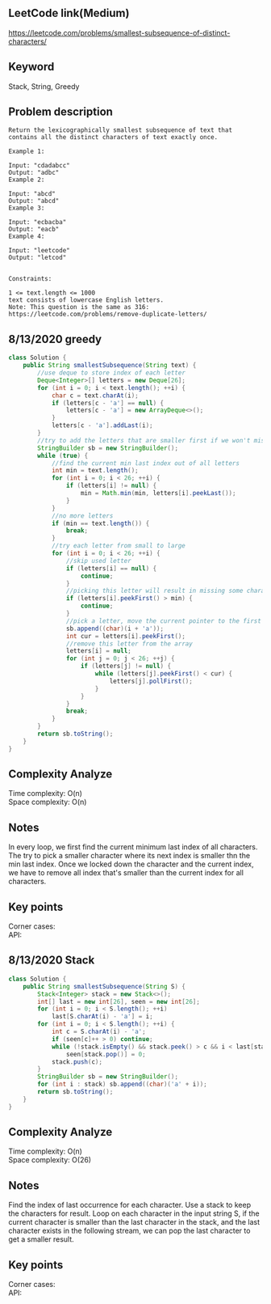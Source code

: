 ## LeetCode link(Medium)
https://leetcode.com/problems/smallest-subsequence-of-distinct-characters/

## Keyword
Stack, String, Greedy

## Problem description
```
Return the lexicographically smallest subsequence of text that contains all the distinct characters of text exactly once.

Example 1:

Input: "cdadabcc"
Output: "adbc"
Example 2:

Input: "abcd"
Output: "abcd"
Example 3:

Input: "ecbacba"
Output: "eacb"
Example 4:

Input: "leetcode"
Output: "letcod"
 

Constraints:

1 <= text.length <= 1000
text consists of lowercase English letters.
Note: This question is the same as 316: https://leetcode.com/problems/remove-duplicate-letters/
```
## 8/13/2020 greedy

```java
class Solution {
    public String smallestSubsequence(String text) {
        //use deque to store index of each letter
        Deque<Integer>[] letters = new Deque[26];
        for (int i = 0; i < text.length(); ++i) {
            char c = text.charAt(i);
            if (letters[c - 'a'] == null) {
                letters[c - 'a'] = new ArrayDeque<>();
            }
            letters[c - 'a'].addLast(i);
        }
        //try to add the letters that are smaller first if we won't miss any other letters
        StringBuilder sb = new StringBuilder();
        while (true) {
            //find the current min last index out of all letters
            int min = text.length();
            for (int i = 0; i < 26; ++i) {
                if (letters[i] != null) {
                    min = Math.min(min, letters[i].peekLast());
                }
            }
            //no more letters
            if (min == text.length()) {
                break;
            }
            //try each letter from small to large
            for (int i = 0; i < 26; ++i) {
                //skip used letter
                if (letters[i] == null) {
                    continue;
                }
                //picking this letter will result in missing some characters
                if (letters[i].peekFirst() > min) {
                    continue;
                }
                //pick a letter, move the current pointer to the first index of this letter
                sb.append((char)(i + 'a'));
                int cur = letters[i].peekFirst();
                //remove this letter from the array
                letters[i] = null;
                for (int j = 0; j < 26; ++j) {
                    if (letters[j] != null) {
                        while (letters[j].peekFirst() < cur) {
                            letters[j].pollFirst();
                        }
                    }
                }
                break;
            }
        }
        return sb.toString();
    }
}
```

## Complexity Analyze
Time complexity: O(n)\
Space complexity: O(n)

## Notes
In every loop, we first find the current minimum last index of all characters. The try to pick a smaller character where its next index is smaller thn the min last index. Once we locked down the character and the current index, we have to remove all index that's smaller than the current index for all characters.

## Key points
Corner cases: \
API: 

## 8/13/2020 Stack

```java
class Solution {
    public String smallestSubsequence(String S) {
        Stack<Integer> stack = new Stack<>();
        int[] last = new int[26], seen = new int[26];
        for (int i = 0; i < S.length(); ++i)
            last[S.charAt(i) - 'a'] = i;
        for (int i = 0; i < S.length(); ++i) {
            int c = S.charAt(i) - 'a';
            if (seen[c]++ > 0) continue;
            while (!stack.isEmpty() && stack.peek() > c && i < last[stack.peek()])
                seen[stack.pop()] = 0;
            stack.push(c);
        }
        StringBuilder sb = new StringBuilder();
        for (int i : stack) sb.append((char)('a' + i));
        return sb.toString();
    }
}
```

## Complexity Analyze
Time complexity: O(n)\
Space complexity: O(26)

## Notes
Find the index of last occurrence for each character. Use a stack to keep the characters for result. Loop on each character in the input string S, if the current character is smaller than the last character in the stack, and the last character exists in the following stream, we can pop the last character to get a smaller result.

## Key points
Corner cases: \
API: 